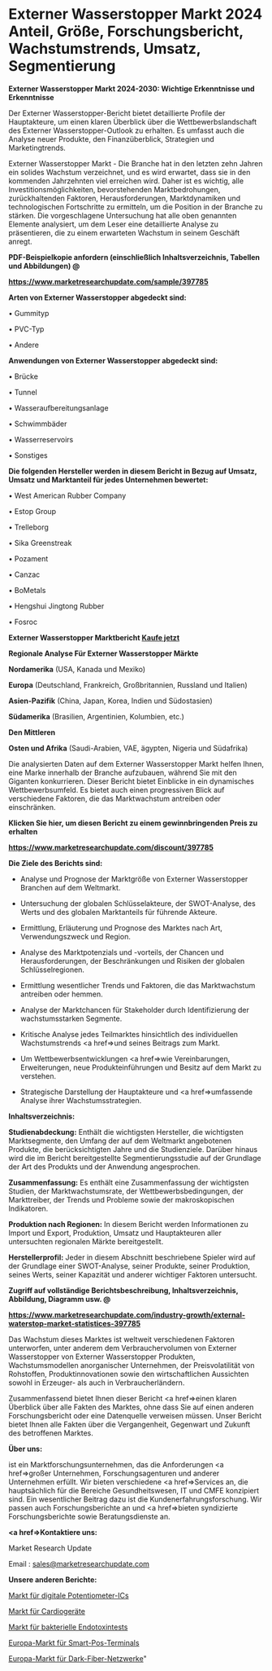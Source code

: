 # Externer Wasserstopper Markt 2024 Anteil, Größe, Forschungsbericht, Wachstumstrends, Umsatz, Segmentierung

<strong>Externer Wasserstopper Markt 2024-2030: Wichtige Erkenntnisse und Erkenntnisse</strong>

Der Externer Wasserstopper-Bericht bietet detaillierte Profile der Hauptakteure, um einen klaren Überblick über die Wettbewerbslandschaft des Externer Wasserstopper-Outlook zu erhalten. Es umfasst auch die Analyse neuer Produkte, den Finanzüberblick, Strategien und Marketingtrends.

Externer Wasserstopper Markt - Die Branche hat in den letzten zehn Jahren ein solides Wachstum verzeichnet, und es wird erwartet, dass sie in den kommenden Jahrzehnten viel erreichen wird. Daher ist es wichtig, alle Investitionsmöglichkeiten, bevorstehenden Marktbedrohungen, zurückhaltenden Faktoren, Herausforderungen, Marktdynamiken und technologischen Fortschritte zu ermitteln, um die Position in der Branche zu stärken. Die vorgeschlagene Untersuchung hat alle oben genannten Elemente analysiert, um dem Leser eine detaillierte Analyse zu präsentieren, die zu einem erwarteten Wachstum in seinem Geschäft anregt.



<strong><b>PDF-Beispielkopie anfordern (einschließlich Inhaltsverzeichnis, Tabellen und Abbildungen) @ </b></strong>

<strong><a href=https://www.marketresearchupdate.com/sample/397785>

<strong>https://www.marketresearchupdate.com/sample/397785</u></a></strong></strong>



<strong>Arten von Externer Wasserstopper abgedeckt sind:</strong>

• Gummityp

• PVC-Typ

• Andere



<strong>Anwendungen von Externer Wasserstopper abgedeckt sind:</strong>

• Brücke

• Tunnel

• Wasseraufbereitungsanlage

• Schwimmbäder

• Wasserreservoirs

• Sonstiges



<strong>Die folgenden Hersteller werden in diesem Bericht in Bezug auf Umsatz, Umsatz und Marktanteil für jedes Unternehmen bewertet:</strong>

• West American Rubber Company

• Estop Group

• Trelleborg

• Sika Greenstreak

• Pozament

• Canzac

• BoMetals

• Hengshui Jingtong Rubber

• Fosroc



<strong>Externer Wasserstopper Marktbericht <a href=https://www.marketresearchupdate.com/buynow/397785>Kaufe jetzt</a></strong>



<strong>Regionale Analyse Für Externer Wasserstopper Märkte</strong>



<strong>Nordamerika</strong> (USA, Kanada und Mexiko)



<strong>Europa</strong> (Deutschland, Frankreich, Großbritannien, Russland und Italien)



<strong>Asien-Pazifik</strong> (China, Japan, Korea, Indien und Südostasien)



<strong>Südamerika</strong> (Brasilien, Argentinien, Kolumbien, etc.)



<strong>Den Mittleren</strong> 

<strong>Osten und Afrika</strong> (Saudi-Arabien, VAE, ägypten, Nigeria und Südafrika)

Die analysierten Daten auf dem Externer Wasserstopper Markt helfen Ihnen, eine Marke innerhalb der Branche aufzubauen, während Sie mit den Giganten konkurrieren. Dieser Bericht bietet Einblicke in ein dynamisches Wettbewerbsumfeld. Es bietet auch einen progressiven Blick auf verschiedene Faktoren, die das Marktwachstum antreiben oder einschränken.



<strong>Klicken Sie hier, um diesen Bericht zu einem gewinnbringenden Preis zu erhalten
</strong>

<strong><a href=https://www.marketresearchupdate.com/discount/397785>https://www.marketresearchupdate.com/discount/397785</b></u></strong></a>



<strong>Die Ziele des Berichts sind:</strong>

- Analyse und Prognose der Marktgröße von Externer Wasserstopper Branchen auf dem Weltmarkt.

- Untersuchung der globalen Schlüsselakteure, der SWOT-Analyse, des Werts und des globalen Marktanteils für führende Akteure.

- Ermittlung, Erläuterung und Prognose des Marktes nach Art, Verwendungszweck und Region.

- Analyse des Marktpotenzials und -vorteils, der Chancen und Herausforderungen, der Beschränkungen und Risiken der globalen Schlüsselregionen.

- Ermittlung wesentlicher Trends und Faktoren, die das Marktwachstum antreiben oder hemmen.

- Analyse der Marktchancen für Stakeholder durch Identifizierung der wachstumsstarken Segmente.

- Kritische Analyse jedes Teilmarktes hinsichtlich des individuellen Wachstumstrends <a href=>und</a> seines Beitrags zum Markt.

- Um Wettbewerbsentwicklungen <a href=>wie</a> Vereinbarungen, Erweiterungen, neue Produkteinführungen und Besitz auf dem Markt zu verstehen.

- Strategische Darstellung der Hauptakteure und <a href=>umfas</a>sende Analyse ihrer Wachstumsstrategien.



<strong>Inhaltsverzeichnis:</strong>



<strong>Studienabdeckung:</strong> Enthält die wichtigsten Hersteller, die wichtigsten Marktsegmente, den Umfang der auf dem Weltmarkt angebotenen Produkte, die berücksichtigten Jahre und die Studienziele. Darüber hinaus wird die im Bericht bereitgestellte Segmentierungsstudie auf der Grundlage der Art des Produkts und der Anwendung angesprochen.



<strong>Zusammenfassung:</strong> Es enthält eine Zusammenfassung der wichtigsten Studien, der Marktwachstumsrate, der Wettbewerbsbedingungen, der Markttreiber, der Trends und Probleme sowie der makroskopischen Indikatoren.



<strong>Produktion nach Regionen:</strong> In diesem Bericht werden Informationen zu Import und Export, Produktion, Umsatz und Hauptakteuren aller untersuchten regionalen Märkte bereitgestellt.



<strong>Herstellerprofil:</strong> Jeder in diesem Abschnitt beschriebene Spieler wird auf der Grundlage einer SWOT-Analyse, seiner Produkte, seiner Produktion, seines Werts, seiner Kapazität und anderer wichtiger Faktoren untersucht.



<strong><b>Zugriff auf vollständige Berichtsbeschreibung, Inhaltsverzeichnis, Abbildung, Diagramm usw. @ </b></strong>

<strong><a href=https://www.marketresearchupdate.com/industry-growth/external-waterstop-market-statistices-397785>https://www.marketresearchupdate.com/industry-growth/external-waterstop-market-statistices-397785</a></strong>

Das Wachstum dieses Marktes ist weltweit verschiedenen Faktoren unterworfen, unter anderem dem Verbrauchervolumen von Externer Wasserstopper von Externer Wasserstopper Produkten, Wachstumsmodellen anorganischer Unternehmen, der Preisvolatilität von Rohstoffen, Produktinnovationen sowie den wirtschaftlichen Aussichten sowohl in Erzeuger- als auch in Verbraucherländern.

Zusammenfassend bietet Ihnen dieser Bericht <a href=>einen</a> klaren Überblick über alle Fakten des Marktes, ohne dass Sie auf einen anderen Forschungsbericht oder eine Datenquelle verweisen müssen. Unser Bericht bietet Ihnen alle Fakten über die Vergangenheit, Gegenwart und Zukunft des betroffenen Marktes.



<strong>Über uns:</strong>

 ist ein Marktforschungsunternehmen, das die Anforderungen <a href=>großer</a> Unternehmen, Forschungsagenturen und anderer Unternehmen erfüllt. Wir bieten verschiedene <a href=>Services</a> an, die hauptsächlich für die Bereiche Gesundheitswesen, IT und CMFE konzipiert sind. Ein wesentlicher Beitrag dazu ist die Kundenerfahrungsforschung. Wir passen auch Forschungsberichte an und <a href=>bieten</a> syndizierte Forschungsberichte sowie Beratungsdienste an.



<strong><a href=>Kontaktiere uns:</a></strong>

Market Research Update

Email : sales@marketresearchupdate.com



<strong>Unsere anderen Berichte:</strong>

<a href=https://www.linkedin.com/pulse/digital-potentiometer-ic-market-opportunities>Markt für digitale Potentiometer-ICs</a>

<a href=https://www.linkedin.com/pulse/cardio-machines-market-size-share-outlook-growth>Markt für Cardiogeräte</a>

<a href=https://www.linkedin.com/pulse/bacterial-endotoxin-testing-market-analysis>Markt für bakterielle Endotoxintests</a>

<a href=https://www.linkedin.com/pulse/europe-smart-pos-terminal-market-2023-2030-coverage>Europa-Markt für Smart-Pos-Terminals</a>

<a href=https://www.linkedin.com/pulse/europe-dark-fiber-networks-market-challenges-9lnqf/>Europa-Markt für Dark-Fiber-Netzwerke</a>"
